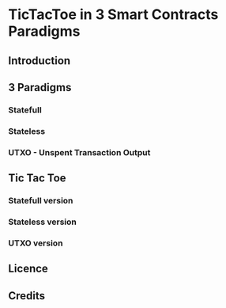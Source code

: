 # TicTacToe in 3 Smart Contracts Paradigms

## Introduction

## 3 Paradigms

### Statefull

### Stateless

### UTXO - Unspent Transaction Output 

## Tic Tac Toe

### Statefull version

### Stateless version

### UTXO version

## Licence

## Credits
